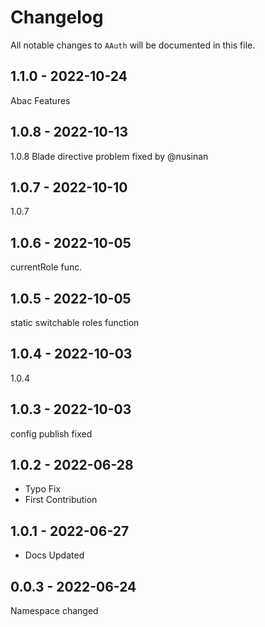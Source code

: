 # Changelog

All notable changes to `AAuth` will be documented in this file.

## 1.1.0 - 2022-10-24

Abac Features

## 1.0.8 - 2022-10-13

1.0.8
Blade directive problem fixed by @nusinan

## 1.0.7 - 2022-10-10

1.0.7

## 1.0.6 - 2022-10-05

currentRole func.

## 1.0.5 - 2022-10-05

static switchable roles function

## 1.0.4 - 2022-10-03

1.0.4

## 1.0.3 - 2022-10-03

config publish fixed

## 1.0.2 - 2022-06-28

- Typo Fix
- First Contribution

## 1.0.1 - 2022-06-27

- Docs Updated

## 0.0.3 - 2022-06-24

Namespace changed
